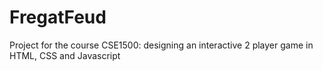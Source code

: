 # FregatFeud
Project for the course CSE1500: designing an interactive 2 player game in HTML, CSS and Javascript
